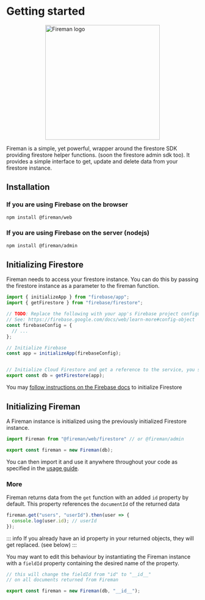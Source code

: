 # Getting started

<div style="display: flex; justify-content: center">
  <img style="width: 300px" src="/logo.svg" alt="Fireman logo" >
</div>

Fireman is a simple, yet powerful, wrapper around the firestore SDK providing firestore helper functions. (soon the firestore admin sdk too).
It provides a simple interface to get, update and delete data from your firestore instance.

## Installation

### If you are using Firebase on the browser

```bash
npm install @fireman/web
```

### If you are using Firebase on the server (nodejs)

```bash
npm install @fireman/admin
```

## Initializing Firestore

  Fireman needs to access your firestore instance. You can do this by passing the firestore instance as a parameter to the fireman function.

  ```js
import { initializeApp } from "firebase/app";
import { getFirestore } from "firebase/firestore";

// TODO: Replace the following with your app's Firebase project configuration
// See: https://firebase.google.com/docs/web/learn-more#config-object
const firebaseConfig = {
    // ...
};

// Initialize Firebase
const app = initializeApp(firebaseConfig);


// Initialize Cloud Firestore and get a reference to the service, you should export it in case you need to access it elsewhere.
export const db = getFirestore(app);
```

You may [follow instructions on the Firebase docs](https://firebase.google.com/docs/firestore/quickstart#initialize) to initialize Firestore

## Initializing Fireman

A Fireman instance is initialized using the previously initialized Firestore instance.

```js
import Fireman from "@fireman/web/firestore" // or @fireman/admin

export const fireman = new Fireman(db);
```

You can then import it and use it anywhere throughout your code as specified in the [usage guide](/usage/firestore/).

### More

Fireman returns data from the `get` function with an added `id` property by default. This property references the `documentId` of the returned data

```js
fireman.get("users", "userId").then(user => {
  console.log(user.id); // userId
});
```

::: info
If you already have an id property in your returned objects, they will get replaced. (see below)
:::

You may want to edit this behaviour by instantiating the Fireman instance with a `fieldId` property containing the desired name of the property.

```js
// this will change the fieldId from "id" to "__id__"
// on all documents returned from Fireman

export const fireman = new Fireman(db, "__id__");
```
